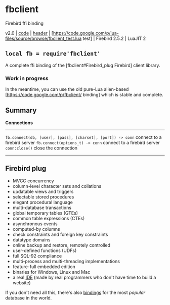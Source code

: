 # fbclient
Firebird ffi binding

v2.0 | [code](http://code.google.com/p/lua-files/source/browse/fbclient.lua) | [header](http://code.google.com/p/lua-files/source/browse/fbclient_h.lua) | [https://code.google.com/p/lua-files/source/browse/fbclient_test.lua test] | Firebird 2.5.2 | LuaJIT 2

## `local fb = require'fbclient'`

A complete ffi binding of the [fbclient#Firebird_plug Firebird] client library.

### Work in progress
In the meantime, you can use the old pure-Lua alien-based [https://code.google.com/p/fbclient/ binding] which is stable and complete.

##  Summary

**Connections**
------------------------------------------------------------- -------------------------------------
`fb.connect(db, [user], [pass], [charset], [port]) -> conn`   connect to a firebird server
`fb.connect(options_t) -> conn`                               connect to a firebird server
`conn:close()`                                                close the connection

----

##  Firebird plug

  * MVCC concurrency
  * column-level character sets and collations
  * updatable views and triggers
  * selectable stored procedures
  * elegant procedural language
  * multi-database transactions
  * global temporary tables (GTEs)
  * common table expressions (CTEs)
  * asynchronous events
  * computed-by columns
  * check constraints and foreign key constraints
  * datatype domains
  * online backup and restore, remotely controlled
  * user-defined functions (UDFs)
  * full SQL-92 compliance
  * multi-process and multi-threading implementations
  * feature-full embedded edition
  * binaries for Windows, Linux and Mac
  * a real [IDE](http://ibexpert.net/ibe/index.php?n=Main.IBExpertFeatures)
		(made by real programmers who don't have time to build a website)

If you don't need all this, there's also [bindings](mysql) for the most _popular_ database in the world.
